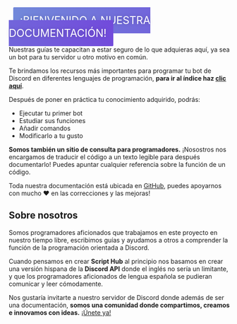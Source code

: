 
<br><font size=5 style="flex: 1 1 auto;
  margin: 10px;
  padding: 15px;
  text-align: center;
  text-transform: uppercase;
  transition: 0.5s;
  background-size: 200% auto;
  color: white;
  text-shadow: 0px 0px 10px rgba(0,0,0,0.2);
  box-shadow: 0 0 0px #eee;
  border-radius: 2px;
  background-image: linear-gradient(to right, #7289da 0%, #7249db 51%, #9289da 100%);"> ¡Bienvenido a nuestra documentación! </font>

Nuestras guías te capacitan a estar seguro de lo que adquieras aquí, ya sea un bot para tu servidor u otro motivo en común.

Te brindamos los recursos más importantes para programar tu bot de Discord en diferentes lenguajes de programación, **para ir al índice haz [clic aquí](indice.md)**.

Después de poner en práctica tu conocimiento adquirido, podrás:

* Ejecutar tu primer bot
* Estudiar sus funciones
* Añadir comandos
* Modificarlo a tu gusto

**Somos también un sitio de consulta para programadores.** ¡Nosostros nos encargamos de traducir el código a un texto legible para después documentarlo! Puedes apuntar cualquier referencia sobre la función de un código.

Toda nuestra documentación está ubicada en [GitHub](https://github.com/scripthubteam/scripthubteam.github.io), puedes apoyarnos con mucho :heart: en las correcciones y las mejoras!

## Sobre nosotros

Somos programadores aficionados que trabajamos en este proyecto en nuestro tiempo libre, escribimos guías y ayudamos a otros a comprender la función de la programación orientada a Discord.

Cuando pensamos en crear **Script Hub** al principio nos basamos en crear una versión hispana de la **Discord API** donde el inglés no sería un limitante, y que los programadores aficionados de lengua española se pudieran comunicar y leer cómodamente.

Nos gustaría invitarte a nuestro servidor de Discord donde además de ser una documentación, **somos una comunidad donde compartimos, creamos e innovamos con ideas.** [¡Únete ya!](https://discord.gg/VK2V7Yk)

